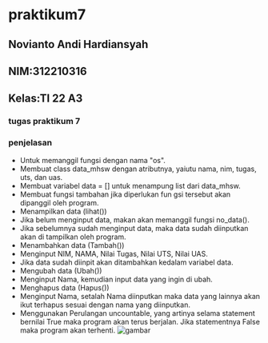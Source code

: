 # praktikum7
## Novianto Andi Hardiansyah 
## NIM:312210316
## Kelas:TI 22 A3

### tugas praktikum 7

### penjelasan
+ Untuk memanggil fungsi dengan nama "os".
+ Membuat class data_mhsw dengan atributnya, yaiutu nama, nim, tugas, uts, dan uas.
+ Membuat variabel data = [] untuk menampung list dari data_mhsw.
+ Membuat fungsi tambahan jika diperlukan fun gsi tersebut akan dipanggil oleh program.
+ Menampilkan data (lihat())
+ Jika belum menginput data, makan akan memanggil fungsi no_data().
+ Jika sebelumnya sudah menginput data, maka data sudah diinputkan akan di tampilkan oleh program.
+ Menambahkan data (Tambah())
+ Menginput NIM, NAMA, Nilai Tugas, Nilai UTS, Nilai UAS.
+ Jika data sudah diinpit akan ditambahkan kedalam variabel data.
+ Mengubah data (Ubah())
+ Menginput Nama, kemudian input data yang ingin di ubah.
+ Menghapus data (Hapus())
+ Menginput Nama, setalah Nama diinputkan maka data yang lainnya akan ikut terhapus sesuai dengan nama yang diinputkan.
+ Menggunakan Perulangan uncountable, yang artinya selama statement bernilai True maka program akan terus berjalan. Jika statementnya False maka program akan terhenti.
![gambar](hasil/prak7.jpeg)
